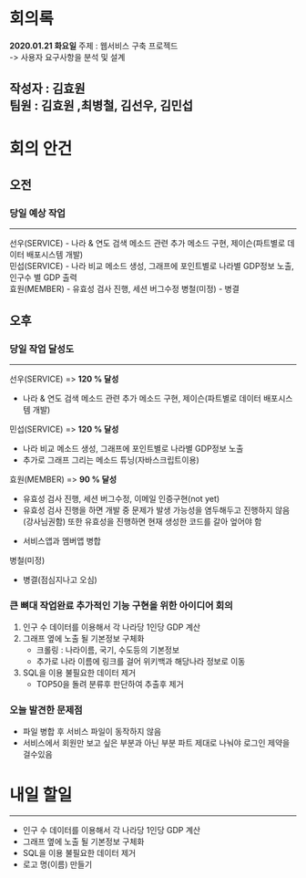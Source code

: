 # 회의록 
**2020.01.21 화요일**
주제 : 웹서비스 구축 프로젝드          
    -> 사용자 요구사항을 분석 및 설계   
    
작성자 : 김효원    
팀원   : 김효원 ,최병철, 김선우, 김민섭    
---
# 회의 안건 
## 오전 
### 당일 예상 작업
---
선우(SERVICE) - 나라 & 연도 검색 메소드 관련 추가 메소드 구현, 제이슨(파트별로 데이터 배포시스템 개발)       
민섭(SERVICE) - 나라 비교 메소드 생성, 그래프에 포인트별로 나라별 GDP정보 노출, 인구수 별 GDP 출력     
효원(MEMBER) - 유효성 검사 진행, 세션 버그수정
병철(미정) - 병결       

## 오후 
### 당일 작업 달성도
---
선우(SERVICE) => **120 % 달성**          
- 나라 & 연도 검색 메소드 관련 추가 메소드 구현, 제이슨(파트별로 데이터 배포시스템 개발)   

민섭(SERVICE) => **120 % 달성**     
- 나라 비교 메소드 생성, 그래프에 포인트별로 나라별 GDP정보 노출
- 추가로 그래프 그리는 메소드 튜닝(자바스크립트이용)       

효원(MEMBER) => **90 % 달성**     
- 유효성 검사 진행, 세션 버그수정, 이메일 인증구현(not yet)
- 유효성 검사 진행을 하면 개발 중 문제가 발생 가능성을 염두해두고 진행하지 않음(강사님권함) 또한 유효성을 진행하면 현재 생성한 코드를 갈아 엎어야 함     
+  서비스앱과 멤버앱 병합       

병철(미정)     
- 병결(점심지나고 오심)   



### 큰 뼈대 작업완료 추가적인 기능 구현을 위한 아이디어 회의 
1. 인구 수 데이터를 이용해서 각 나라당 1인당 GDP 계산 
2. 그래프 옆에 노출 될 기본정보 구체화 
    - 크롤링 : 나라이름, 국기, 수도등의 기본정보 
    - 추가로 나라 이름에 링크를 걸어 위키백과 해당나라 정보로 이동 
3. SQL을 이용 불필요한 데이터 제거 
    - TOP50을 돌려 분류후 판단하여 추출후 제거 

### 오늘 발견한 문제점 
- 파일 병합 후 서비스 파일이 동작하지 않음   
- 서비스에서 회원만 보고 싶은 부분과 아닌 부분 파트 제대로 나눠야 로그인 제약을 걸수있음  


# 내일 할일 
---
- 인구 수 데이터를 이용해서 각 나라당 1인당 GDP 계산 
- 그래프 옆에 노출 될 기본정보 구체화 
- SQL을 이용 불필요한 데이터 제거 
- 로고 명(이름) 만들기 

